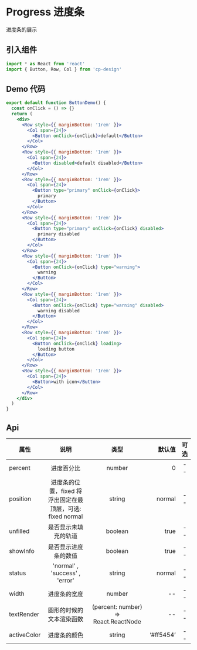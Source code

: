# Progress 进度条

进度条的展示

## 引入组件

```jsx
import * as React from 'react'
import { Button, Row, Col } from 'cp-design'
```

## Demo 代码

```jsx
export default function ButtonDemo() {
  const onClick = () => {}
  return (
    <div>
      <Row style={{ marginBottom: '1rem' }}>
        <Col span={24}>
          <Button onClick={onClick}>default</Button>
        </Col>
      </Row>
      <Row style={{ marginBottom: '1rem' }}>
        <Col span={24}>
          <Button disabled>default disabled</Button>
        </Col>
      </Row>
      <Row style={{ marginBottom: '1rem' }}>
        <Col span={24}>
          <Button type="primary" onClick={onClick}>
            primary
          </Button>
        </Col>
      </Row>
      <Row style={{ marginBottom: '1rem' }}>
        <Col span={24}>
          <Button type="primary" onClick={onClick} disabled>
            primary disabled
          </Button>
        </Col>
      </Row>
      <Row style={{ marginBottom: '1rem' }}>
        <Col span={24}>
          <Button onClick={onClick} type="warning">
            warning
          </Button>
        </Col>
      </Row>
      <Row style={{ marginBottom: '1rem' }}>
        <Col span={24}>
          <Button onClick={onClick} type="warning" disabled>
            warning disabled
          </Button>
        </Col>
      </Row>
      <Row style={{ marginBottom: '1rem' }}>
        <Col span={24}>
          <Button onClick={onClick} loading>
            loading button
          </Button>
        </Col>
      </Row>
      <Row style={{ marginBottom: '1rem' }}>
        <Col span={24}>
          <Button>with icon</Button>
        </Col>
      </Row>
    </div>
  )
}
```

## Api

| 属性        |                            说明                            |                 类型                 |    默认值 | 可选 |
| ----------- | :--------------------------------------------------------: | :----------------------------------: | --------: | :--: |
| percent     |                         进度百分比                         |                number                |         0 |  --  |
| position    | 进度条的位置，fixed 将浮出固定在最顶层，可选: fixed normal |                string                |    normal |  --  |
| unfilled    |                    是否显示未填充的轨道                    |               boolean                |      true |  --  |
| showInfo    |                    是否显示进度条的数值                    |               boolean                |      true |  --  |
| status      |               'normal' , 'success' , 'error'               |                string                |    normal |  --  |
| width       |                        进度条的宽度                        |                number                |        -- |  --  |
| textRender  |                  圆形的时候的文本渲染函数                  | (percent: number) => React.ReactNode |        -- |  --  |
| activeColor |                        进度条的颜色                        |                string                | ‘#ff5454’ |  --  |
